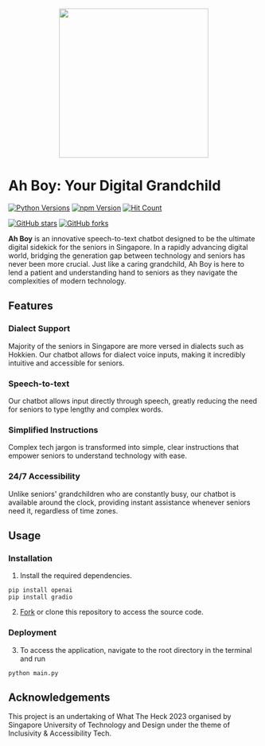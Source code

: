 <br />

<p align="center">
  <img src="https://github.com/chaaaaun/wth-23/assets/87000020/45c2fcf4-7559-4328-a171-bab646d78281.svg" width="300" height="300">
</p>

# Ah Boy: Your Digital Grandchild

[![Python Versions](https://img.shields.io/badge/python-3.8%20%7C%203.9-blue.svg)]()
[![npm Version](https://img.shields.io/npm/v/react.svg?style=flat)](https://www.npmjs.com/package/react)
[![Hit Count](https://hits.dwyl.com/chaaaaun/wth-23.svg?style=flat-square&show=unique)](http://hits.dwyl.com/chaaaaun/wth-23)

[![GitHub stars](https://img.shields.io/github/stars/chaaaaun/wth-23.svg?style=social&label=Star&maxAge=2592000)](https://GitHub.com/chaaaaun/wth-23/stargazers/)
[![GitHub forks](https://img.shields.io/github/forks/chaaaaun/wth-23.svg?style=social&label=Fork&maxAge=2592000)](https://GitHub.com/chaaaaun/wth-23/network/)


**Ah Boy** is an innovative speech-to-text chatbot designed to be the ultimate digital sidekick for the seniors in Singapore.
In a rapidly advancing digital world, bridging the generation gap between technology and seniors has never been more crucial.
Just like a caring grandchild, Ah Boy is here to lend a patient and understanding hand to seniors
as they navigate the complexities of modern technology.

## Features

### Dialect Support
Majority of the seniors in Singapore are more versed in dialects such as Hokkien. Our chatbot allows for dialect voice inputs, making it incredibly intuitive and accessible for seniors.

### Speech-to-text
Our chatbot allows input directly through speech, greatly reducing the need for seniors to type lengthy and complex words.

### Simplified Instructions
Complex tech jargon is transformed into simple, clear instructions that empower seniors to understand technology with ease.

### 24/7 Accessibility
Unlike seniors' grandchildren who are constantly busy, our chatbot is available around the clock, providing instant assistance whenever seniors need it, regardless of time zones.

## Usage

### Installation

1. Install the required dependencies.
````
pip install openai
pip install gradio
````

2. [Fork](https://github.com/chaaaaun/wth-23/fork) or clone this repository to access the source code.

### Deployment

3. To access the application, navigate to the root directory in the terminal and run
````
python main.py
````

## Acknowledgements
This project is an undertaking of What The Heck 2023 organised by Singapore University of Technology and Design under the theme of Inclusivity & Accessibility Tech.
